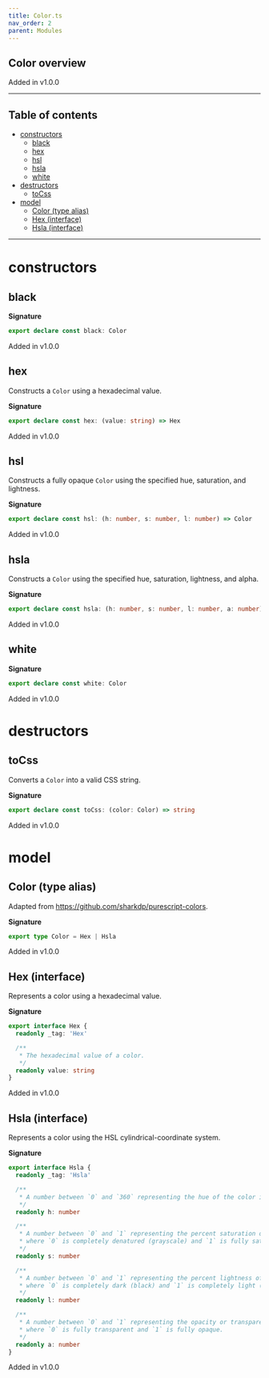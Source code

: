 ```yaml
---
title: Color.ts
nav_order: 2
parent: Modules
---
```


## Color overview

Added in v1.0.0

---

<h2 class="text-delta">Table of contents</h2>

- [constructors](#constructors)
  - [black](#black)
  - [hex](#hex)
  - [hsl](#hsl)
  - [hsla](#hsla)
  - [white](#white)
- [destructors](#destructors)
  - [toCss](#tocss)
- [model](#model)
  - [Color (type alias)](#color-type-alias)
  - [Hex (interface)](#hex-interface)
  - [Hsla (interface)](#hsla-interface)

---

# constructors

## black

**Signature**

```ts
export declare const black: Color
```

Added in v1.0.0

## hex

Constructs a `Color` using a hexadecimal value.

**Signature**

```ts
export declare const hex: (value: string) => Hex
```

Added in v1.0.0

## hsl

Constructs a fully opaque `Color` using the specified hue, saturation, and lightness.

**Signature**

```ts
export declare const hsl: (h: number, s: number, l: number) => Color
```

Added in v1.0.0

## hsla

Constructs a `Color` using the specified hue, saturation, lightness, and alpha.

**Signature**

```ts
export declare const hsla: (h: number, s: number, l: number, a: number) => Hsla
```

Added in v1.0.0

## white

**Signature**

```ts
export declare const white: Color
```

Added in v1.0.0

# destructors

## toCss

Converts a `Color` into a valid CSS string.

**Signature**

```ts
export declare const toCss: (color: Color) => string
```

Added in v1.0.0

# model

## Color (type alias)

Adapted from https://github.com/sharkdp/purescript-colors.

**Signature**

```ts
export type Color = Hex | Hsla
```

Added in v1.0.0

## Hex (interface)

Represents a color using a hexadecimal value.

**Signature**

```ts
export interface Hex {
  readonly _tag: 'Hex'

  /**
   * The hexadecimal value of a color.
   */
  readonly value: string
}
```

Added in v1.0.0

## Hsla (interface)

Represents a color using the HSL cylindrical-coordinate system.

**Signature**

```ts
export interface Hsla {
  readonly _tag: 'Hsla'

  /**
   * A number between `0` and `360` representing the hue of the color in degrees.
   */
  readonly h: number

  /**
   * A number between `0` and `1` representing the percent saturation of the color
   * where `0` is completely denatured (grayscale) and `1` is fully saturated (full color).
   */
  readonly s: number

  /**
   * A number between `0` and `1` representing the percent lightness of the color
   * where `0` is completely dark (black) and `1` is completely light (white).
   */
  readonly l: number

  /**
   * A number between `0` and `1` representing the opacity or transparency of the color
   * where `0` is fully transparent and `1` is fully opaque.
   */
  readonly a: number
}
```

Added in v1.0.0
